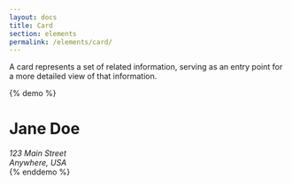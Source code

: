 ```yaml
---
layout: docs
title: Card
section: elements
permalink: /elements/card/
---
```


A card represents a set of related information, serving as an entry point for a more detailed view of that information.

{% demo %}
<div class="pe-card">
  <div class="pe-card__heading">
    <h1>Jane Doe</h1>
  </div>
  <div class="pe-card__content">
    <address>
      123 Main Street<br>
      Anywhere, USA
    </address>
  </div>
</div>
{% enddemo %}
